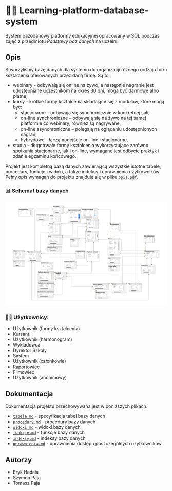 # 🧑‍🎓 Learning-platform-database-system
System bazodanowy platformy edukacyjnej opracowany w SQL podczas zajęć z przedmiotu *Podstawy baz danych* na uczelni.
## Opis
Stworzyliśmy bazę danych dla systemu do organizacji różnego rodzaju form kształcenia oferowanych przez daną firmę. Są to:
* webinary - odbywają się online na żywo, a następnie nagranie jest udostępniane uczestnikom na okres 30 dni, mogą być darmowe albo płatne,
* kursy - krótkie formy kształcenia składające się z modułów, które mogą być:
  * stacjonarne – odbywają się synchronicznie w konkretnej sali,
  * on-line synchroniczne – odbywają się na żywo na tej samej platformie co webinary, również są nagrywane,
  * on-line asynchroniczne – polegają na oglądaniu udostępnionych nagrań,
  * hybrydowe – łączą podejście on-line i stacjonarne,
* studia - długotrwałe formy kształcenia wykorzystujące zarówno spotkania stacjonarne, jak i on-line, wymagane jest odbycie praktyk i zdanie egzaminu końcowego.

Projekt jest kompletną bazą danych zawierającą wszystkie istotne tabele, procedury, funkcje i widoki, a także indeksy i uprawnienia użytkowników.  
Pełny opis wymagań do projektu znajduje się w pliku [`opis.pdf`](opis.pdf).
### 📊 Schemat bazy danych
![](schemat.png)

### 🧑‍💻 Użytkownicy:
* Użytkownik (formy kształcenia)
* Kursant
* Użytkownik (harmonogram)
* Wykładowca
* Dyrektor Szkoły
* System
* Użytkownik (członkowie)
* Raportowiec
* Filmowiec
* Użytkownik (anonimowy)

## Dokumentacja
Dokumentacja projektu przechowywana jest w poniższych plikach:   
* [`tabele.md`](tabele.md) - specyfikacja tabel bazy danych  
* [`procedury.md`](procedury.md) - procedury bazy danych  
* [`widoki.md`](widoki.md) - widoki bazy danych  
* [`funkcje.md`](funkce.md) - funkcje bazy danych  
* [`indeksy.md`](indeksy.md) - indeksy bazy danych  
* [`uprawnienia.md`](uprawnienia.md) - uprawnienia dostępu poszczególnych użytkowników

## Autorzy
* Eryk Hadała
* Szymon Paja
* Tomasz Paja
